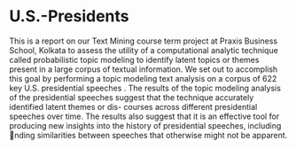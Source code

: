 # U.S.-Presidents


This is a report on our Text Mining course term project at Praxis
Business School, Kolkata to assess the utility of a computational analytic
technique called probabilistic topic modeling to identify latent topics or
themes present in a large corpus of textual information. We set out to
accomplish this goal by performing a topic modeling text analysis on a
corpus of 622 key U.S. presidential speeches .
The results of the topic modeling analysis of the presidential speeches
suggest that the technique accurately identified latent themes or dis-
courses across different presidential speeches over time. The results also
suggest that it is an effective tool for producing new insights into the
history of presidential speeches, including nding similarities between
speeches that otherwise might not be apparent.
